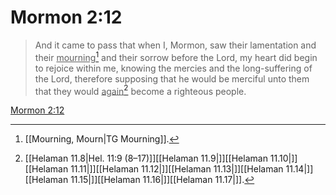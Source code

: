 # Mormon 2:12

> And it came to pass that when I, Mormon, saw their lamentation and their <u>mourning</u>[^a] and their sorrow before the Lord, my heart did begin to rejoice within me, knowing the mercies and the long-suffering of the Lord, therefore supposing that he would be merciful unto them that they would <u>again</u>[^b] become a righteous people.

[Mormon 2:12](https://www.churchofjesuschrist.org/study/scriptures/bofm/morm/2?lang=eng&id=p12#p12)


[^a]: [[Mourning, Mourn|TG Mourning]].  
[^b]: [[Helaman 11.8|Hel. 11:9 (8–17)]][[Helaman 11.9|]][[Helaman 11.10|]][[Helaman 11.11|]][[Helaman 11.12|]][[Helaman 11.13|]][[Helaman 11.14|]][[Helaman 11.15|]][[Helaman 11.16|]][[Helaman 11.17|]].  

